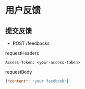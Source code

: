 # 用户反馈

## 提交反馈

* POST /feedbacks

requestHeaders
```
Access-Token: <your-access-token>
```

requestBody
```json
{"content": "your feedback"}
```
